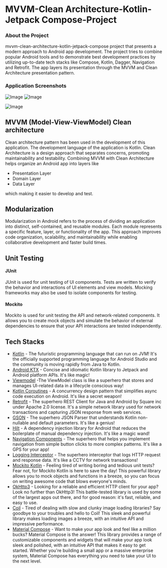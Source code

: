 # MVVM-Clean Architecture-Kotlin-Jetpack Compose-Project

### About the Project
mvvm-clean-architecture-kotlin-jetpack-compose project that presents a modern approach to Android app development. The project tries to combine popular Android tools and to demonstrate best development practices by utilizing up-to-date tech stacks like Compose, Kotlin, Dagger, Navigation and Retrofit. The app layers its presentation through the MVVM and Clean Architecture presentation pattern. 

### Application Screenshots
![Image](https://github.com/user-attachments/assets/bc5a2eed-baf2-4af8-a9e9-1137369f8b09)
![Image](https://github.com/user-attachments/assets/7bf9ed27-0812-4c72-96a2-28fe2ef37de2)

![Image](https://github.com/user-attachments/assets/1f1309b2-cfa8-4342-88e1-d4df56fc4259)

## MVVM (Model-View-ViewModel) Clean architecture 
Clean architecture pattern has been used in the development of this application. The development language of the application is Kotlin. Clean Architecture is a design approach that separates concerns, promoting maintainability and testability. Combining MVVM with Clean Architecture helps organize an Android app into layers like 
   * Presentation Layer 
   * Domain Layer  
   * Data Layer
     
which making it easier to develop and test.

## Modularization 
Modularization in Android refers to the process of dividing an application into distinct, self-contained, and reusable modules. Each module represents a specific feature, layer, or functionality of the app. This approach improves code organization, scalability, and maintainability while enabling collaborative development and faster build times.

## Unit Testing
#### JUnit
JUnit is used for unit testing of UI components. Tests are written to verify the behavior and interactions of UI elements and view models. Mocking frameworks may also be used to isolate components for testing.

#### Mockito
Mockito is used for unit testing the API and network-related components. It allows you to create mock objects and simulate the behavior of external dependencies to ensure that your API interactions are tested independently.

## Tech Stacks
- [Kotlin](https://developer.android.com/kotlin) - The futuristic programming language that can run on JVM! It's the officially supported programming language for Android Studio and the community is
  moving rapidly from Java to Kotlin.
- [Android KTX](https://developer.android.com/kotlin/ktx.html) - Concise and idiomatic Kotlin library to Jetpack and Android platform APIs. It's like magic!
- [Viewmodel](https://developer.android.com/topic/libraries/architecture/viewmodel) -The ViewModel class is like a superhero that stores and manages UI-related data in a lifecycle conscious way!
- [Kotlin Coroutines](https://developer.android.com/kotlin/coroutines) - A concurrency design pattern that simplifies async code execution on Android. It's like a secret weapon!
- [Retrofit](https://square.github.io/retrofit) - The superhero REST Client for Java and Android by Square inc under Apache 2.0 license. It's a simple network library used for network transactions and
  capturing JSON response from web services.
- [GSON](https://github.com/square/gson) - The superhero JSON Parser that understands Kotlin non-nullable and default parameters. It's like a genius!
- [Hilt](https://developer.android.com/training/dependency-injection/hilt-android) - A dependency injection library for Android that reduces the boilerplate of manual dependency injection. It's like a
  magic wand!
- [Navigation Components](https://developer.android.com/guide/navigation/navigation-getting-started) - The superhero that helps you implement navigation from simple button clicks to more complex
  patterns. It's like a GPS for your app!
- [Logging Interceptor](https://github.com/square/okhttp/blob/master/okhttp-logging-interceptor/README.md) - The superhero interceptor that logs HTTP request and response data. It's like a CCTV for
  network transactions!
- [Mockito Kotlin](https://github.com/mockito/mockito-kotlin) - Feeling tired of writing boring and tedious unit tests? Fear not, for Mockito Kotlin is here to save the day! This powerful library
  allows you to mock objects and functions in a breeze, so you can focus on writing awesome code that blows everyone's minds.
- [OkHttp3](https://github.com/square/okhttp) - Looking for a reliable and efficient HTTP client for your app? Look no further than OkHttp3! This battle-tested library is used by some of the largest
  apps out there, and for good reason: it's fast, reliable, and easy to use.
- [Coil](https://github.com/coil-kt/coil) - Tired of dealing with slow and clunky image loading libraries? Say goodbye to your troubles and hello to Coil! This sleek and powerful library makes
  loading images a breeze, with an intuitive API and impressive performance.
- [Material Compose](https://github.com/material-components/material-components-android-compose) - Want to make your app look and feel like a
  million bucks? Material Compose is the answer! This library provides a range of customizable components and widgets that will make your app look sleek and polished, with an intuitive API that makes it
  easy to get started. Whether you're building a small app or a massive enterprise system, Material Compose has everything you need to take your UI to the next level.
